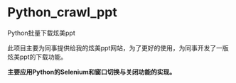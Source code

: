 # Python_crawl_ppt
Python批量下载炫美ppt

此项目主要为同事提供给我的炫美ppt网站，为了更好的使用，为同事开发了一版炫美ppt的下载功能。

**主要应用Python的Selenium和窗口切换与关闭功能的实现。**
